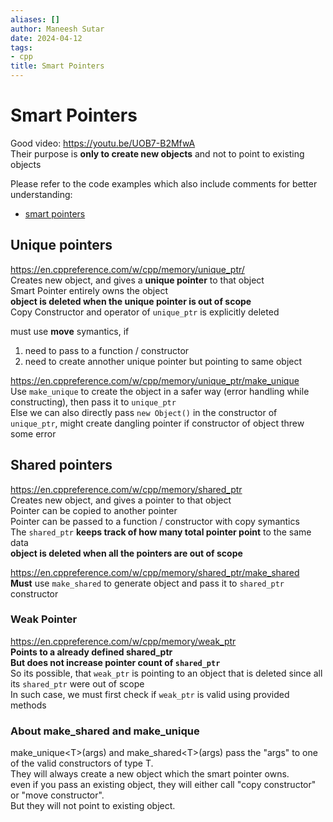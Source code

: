 ```yaml
---
aliases: []
author: Maneesh Sutar
date: 2024-04-12
tags:
- cpp
title: Smart Pointers
---
```


# Smart Pointers

Good video: <https://youtu.be/UOB7-B2MfwA>  
Their purpose is **only to create new objects** and not to point to existing objects

Please refer to the code examples which also include comments for better understanding:

* [smart pointers](https://github.com/maneesh29s/just-cpp-things/blob/main/src/smart_pointers.cc)

## Unique pointers

<https://en.cppreference.com/w/cpp/memory/unique_ptr/>  
Creates new object, and gives a **unique pointer** to that object  
Smart Pointer entirely owns the object  
**object is deleted when the unique pointer is out of scope**  
Copy Constructor and operator of `unique_ptr` is explicitly deleted

must use **move** symantics, if

1. need to pass to a function / constructor
1. need to create annother unique pointer but pointing to same object

<https://en.cppreference.com/w/cpp/memory/unique_ptr/make_unique>  
Use `make_unique` to create the object in a safer way (error handling while constructing), then pass it to `unique_ptr`  
Else we can also directly pass `new Object()` in the constructor of `unique_ptr`, might create dangling pointer if constructor of object threw some error

## Shared pointers

<https://en.cppreference.com/w/cpp/memory/shared_ptr>  
Creates new object, and gives a pointer to that object  
Pointer can be copied to another pointer  
Pointer can be passed to a function / constructor with copy symantics  
The `shared_ptr` **keeps track of how many total pointer point** to the same data  
**object is deleted when  all the pointers are out of scope**

<https://en.cppreference.com/w/cpp/memory/shared_ptr/make_shared>  
**Must** use `make_shared` to generate object and pass it to `shared_ptr` constructor

### Weak Pointer

<https://en.cppreference.com/w/cpp/memory/weak_ptr>  
**Points to a already defined shared_ptr**  
**But does not increase pointer count of `shared_ptr`**  
So its possible, that `weak_ptr` is pointing to an object that is deleted since all its `shared_ptr` were out of scope  
In such case, we must first check if `weak_ptr` is valid using provided methods

### About make_shared and make_unique

make\_unique\<T>(args) and make\_shared\<T>(args) pass the "args" to one of the valid constructors of type T.  
They will always create a new object which the smart pointer owns.  
even if you pass an existing object, they will either call "copy constructor" or "move constructor".  
But they will not point to existing object.
